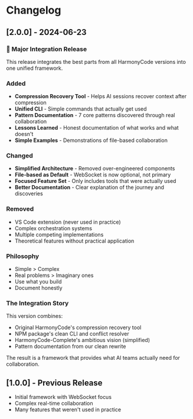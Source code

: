 # Changelog

## [2.0.0] - 2024-06-23

### 🎯 Major Integration Release

This release integrates the best parts from all HarmonyCode versions into one unified framework.

### Added
- **Compression Recovery Tool** - Helps AI sessions recover context after compression
- **Unified CLI** - Simple commands that actually get used
- **Pattern Documentation** - 7 core patterns discovered through real collaboration
- **Lessons Learned** - Honest documentation of what works and what doesn't
- **Simple Examples** - Demonstrations of file-based collaboration

### Changed
- **Simplified Architecture** - Removed over-engineered components
- **File-based as Default** - WebSocket is now optional, not primary
- **Focused Feature Set** - Only includes tools that were actually used
- **Better Documentation** - Clear explanation of the journey and discoveries

### Removed
- VS Code extension (never used in practice)
- Complex orchestration systems
- Multiple competing implementations
- Theoretical features without practical application

### Philosophy
- Simple > Complex
- Real problems > Imaginary ones
- Use what you build
- Document honestly

### The Integration Story
This version combines:
- Original HarmonyCode's compression recovery tool
- NPM package's clean CLI and conflict resolver
- HarmonyCode-Complete's ambitious vision (simplified)
- Pattern documentation from our clean rewrite

The result is a framework that provides what AI teams actually need for collaboration.

## [1.0.0] - Previous Release
- Initial framework with WebSocket focus
- Complex real-time collaboration
- Many features that weren't used in practice